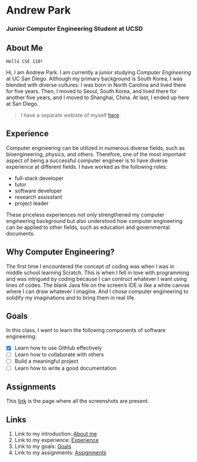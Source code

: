 # Andrew Park

### Junior Computer Engineering Student at UCSD

## About Me

```
Hello CSE 110!
```

Hi, I am Andrew Park. I am currently a junior studying *Computer Engineering* at UC San Diego. Although my primary background is South Korea, I was blended with diverse cultures: I was born in North Carolina and lived there for five years. Then, I moved to Seoul, South Korea, and lived there for another five years, and I moved to Shanghai, China. At last, I ended up here at San Diego. 

> I have a separate webiste of myself [here](https://7174andy.github.io/).

## Experience

Computer engineering can be utilized in numerous diverse fields, such as bioengineering, physics, and others. Therefore, one of the most important aspect of being a successful computer engineer is to have diverse experience at different fields. I have worked as the following roles: 
- full-stack developer
- tutor
- software developer
- research assisstant
- project leader

These priceless experiences not only strengthened my computer engineering background but also understood how computer engineering can be applied to other fields, such as education and governmental documents.

## Why Computer Engineering?

The first time I encountered the concept of coding was when I was in middle school learning Scratch. This is when I fell in love with programming and was intrigued by coding because I can contruct whatever I want using lines of codes. The blank Java file on the screen’s IDE is like a white canvas where I can draw whatever I imagine. And I chose computer engineering to solidify my imaginations and to bring them in real life.

## Goals

In this class, I want to learn the following components of software engineering: 

- [x] Learn how to use GitHub effectively
- [ ] Learn how to collaborate with others
- [ ] Build a meaningful project
- [ ] Learn how to write a good documentation

## Assignments

This [link](screenshots/IMAGES.md) is the page where all the screenshots are present. 

## Links

1. Link to my introduction: [About me](#about-me)
2. Link to my experience: [Experience](#experience)
3. Link to my goals: [Goals](#goals)
4. Link to my assignments: [Assignments](#assignments)